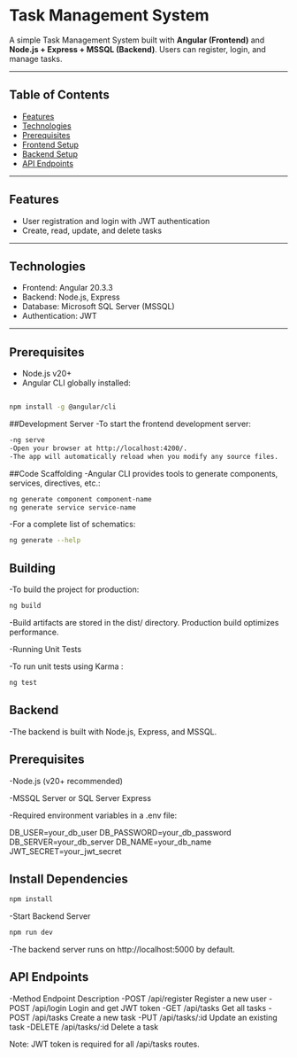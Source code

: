 # Task Management System

A simple Task Management System built with **Angular (Frontend)** and **Node.js + Express + MSSQL (Backend)**. Users can register, login, and manage tasks.

---

## Table of Contents

- [Features](#features)
- [Technologies](#technologies)
- [Prerequisites](#prerequisites)
- [Frontend Setup](#frontend-setup)
- [Backend Setup](#backend-setup)
- [API Endpoints](#api-endpoints)

---

## Features

- User registration and login with JWT authentication
- Create, read, update, and delete tasks

---

## Technologies

- Frontend: Angular 20.3.3
- Backend: Node.js, Express
- Database: Microsoft SQL Server (MSSQL)
- Authentication: JWT

---

## Prerequisites

- Node.js v20+
- Angular CLI globally installed:
```bash

npm install -g @angular/cli

```


##Development Server
-To start the frontend development server:
```bash
-ng serve
-Open your browser at http://localhost:4200/.
-The app will automatically reload when you modify any source files.
```
##Code Scaffolding
-Angular CLI provides tools to generate components, services, directives, etc.: 
```bash
ng generate component component-name
ng generate service service-name
```
-For a complete list of schematics:
```bash
ng generate --help
```

## Building

-To build the project for production:
```bash
ng build
```

-Build artifacts are stored in the dist/ directory. Production build optimizes performance.

-Running Unit Tests

-To run unit tests using Karma
:
```bash
ng test
```


## Backend

-The backend is built with Node.js, Express, and MSSQL.

## Prerequisites

-Node.js (v20+ recommended)

-MSSQL Server or SQL Server Express

-Required environment variables in a .env file:

DB_USER=your_db_user
DB_PASSWORD=your_db_password
DB_SERVER=your_db_server
DB_NAME=your_db_name
JWT_SECRET=your_jwt_secret

## Install Dependencies
```bash
npm install
```
-Start Backend Server
```bash
npm run dev
```

-The backend server runs on http://localhost:5000 by default.

## API Endpoints
-Method	Endpoint	Description
-POST	/api/register	Register a new user
-POST	/api/login	Login and get JWT token
-GET	/api/tasks	Get all tasks
-POST	/api/tasks	Create a new task
-PUT	/api/tasks/:id	Update an existing task
-DELETE	/api/tasks/:id	Delete a task

Note: JWT token is required for all /api/tasks routes.





